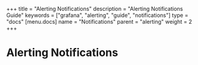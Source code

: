 +++
title = "Alerting Notifications"
description = "Alerting Notifications Guide"
keywords = ["grafana", "alerting", "guide", "notifications"]
type = "docs"
[menu.docs]
name = "Notifications"
parent = "alerting"
weight = 2
+++

# Alerting Notifications

